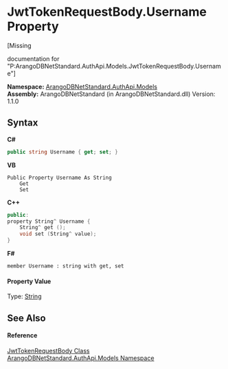 # JwtTokenRequestBody.Username Property 
 

\[Missing <summary> documentation for "P:ArangoDBNetStandard.AuthApi.Models.JwtTokenRequestBody.Username"\]

**Namespace:**&nbsp;<a href="d316c76b-6334-3924-1626-4e96ad7fc3c9">ArangoDBNetStandard.AuthApi.Models</a><br />**Assembly:**&nbsp;ArangoDBNetStandard (in ArangoDBNetStandard.dll) Version: 1.1.0

## Syntax

**C#**<br />
``` C#
public string Username { get; set; }
```

**VB**<br />
``` VB
Public Property Username As String
	Get
	Set
```

**C++**<br />
``` C++
public:
property String^ Username {
	String^ get ();
	void set (String^ value);
}
```

**F#**<br />
``` F#
member Username : string with get, set

```


#### Property Value
Type: <a href="https://docs.microsoft.com/dotnet/api/system.string" target="_blank" rel="noopener noreferrer">String</a>

## See Also


#### Reference
<a href="bf83a078-5a53-965e-961b-e39f5b4e34ed">JwtTokenRequestBody Class</a><br /><a href="d316c76b-6334-3924-1626-4e96ad7fc3c9">ArangoDBNetStandard.AuthApi.Models Namespace</a><br />